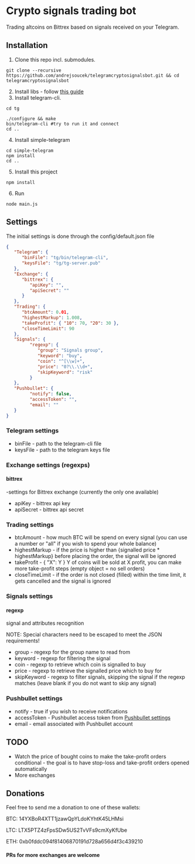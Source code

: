 # Crypto signals trading bot
Trading altcoins on Bittrex based on signals received on your Telegram.

## Installation
1. Clone this repo incl. submodules.
```
git clone --recursive https://github.com/andrejsoucek/telegramcryptosignalsbot.git && cd telegramcryptosignalsbot
```
2. Install libs - follow [this guide](https://github.com/andrejsoucek/tg/tree/9bc5a836f831ba8ad30e5d7ed11e9b1f09d93dc1#installation)
3. Install telegram-cli.
```
cd tg

./configure && make
bin/telegram-cli #try to run it and connect
cd ..
```
4. Install simple-telegram
```
cd simple-telegram
npm install
cd ..
```
5. Install this project
```
npm install
```
6. Run
```
node main.js
```

## Settings
The initial settings is done through the config/default.json file
```json
{
   "Telegram": {
      "binFile": "tg/bin/telegram-cli",
      "keysFile": "tg/tg-server.pub"
   },
   "Exchange": {
      "bittrex": {
         "apiKey": "",
         "apiSecret": ""
      }
   },
   "Trading": {
      "btcAmount": 0.01,
      "highestMarkup": 1.008,
      "takeProfit": { "10": 70, "20": 30 },
      "closeTimeLimit": 90
   },
   "Signals": {
         "regexp": {
            "group": "Signals group",
            "keyword": "buy",
            "coin": "^[\\w]+",
            "price": "0?\\.\\d+",
            "skipKeyword": "risk"
         }
   },
   "Pushbullet": {
         "notify": false,
         "accessToken": "",
         "email": ""
   }
}
```
### Telegram settings
* binFile - path to the telegram-cli file
* keysFile - path to the telegram keys file
### Exchange settings (regexps)
#### bittrex
-settings for Bittrex exchange (currently the only one available)
* apiKey - bittrex api key
* apiSecret - bittrex api secret
### Trading settings
* btcAmount - how much BTC will be spend on every signal (you can use a number or "all" if you wish to spend your whole balance)
* highestMarkup - if the price is higher than {signalled price * highestMarkup} before placing the order, the signal will be ignored
* takeProfit - { "X": Y } Y of coins will be sold at X profit, you can make more take-profit steps (empty object = no sell orders)
* closeTimeLimit - if the order is not closed (filled) within the time limit, it gets cancelled and the signal is ignored
### Signals settings
#### regexp
signal and attributes recognition

NOTE: Special characters need to be escaped to meet the JSON requirements!
* group - regexp for the group name to read from
* keyword - regexp for filtering the signal
* coin - regexp to retrieve which coin is signalled to buy
* price - regexp to retrieve the signalled price which to buy for
* skipKeyword - regexp to filter signals, skipping the signal if the regexp matches (leave blank if you do not want to skip any signal)
### Pushbullet settings
* notify - true if you wish to receive notifications
* accessToken - Pushbullet access token from [Pushbullet settings](https://www.pushbullet.com/#settings/account)
* email - email associated with Pushbullet account

## TODO
* Watch the price of bought coins to make the take-profit orders conditional - the goal is to have stop-loss and take-profit orders opened automatically
* More exchanges

## Donations
Feel free to send me a donation to one of these wallets:

BTC: 14YXBoR4XTT1jzawQpYLdoKYhtK45LHMsi

LTC: LTX5PTZ4zFpsSDw5US2TvVFs9cmXyKfUbe

ETH: 0xb0fddc094f81406870191d728a656d4f3c439210

#### PRs for more exchanges are welcome
